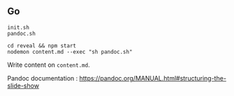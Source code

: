 ## Go

```
init.sh
pandoc.sh
```

```
cd reveal && npm start
nodemon content.md --exec "sh pandoc.sh"
```

Write content on `content.md`.

Pandoc documentation : https://pandoc.org/MANUAL.html#structuring-the-slide-show